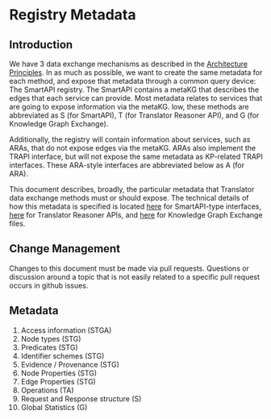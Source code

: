 # Registry Metadata

## Introduction

We have 3 data exchange mechanisms as described in the [Architecture Principles](README.md).  In as much as possible, we want to create the same metadata for each method, and expose that metadata through a common query device: The SmartAPI registry.   The SmartAPI contains a metaKG that describes the edges that each service can provide.   Most metadata relates to services that are going to expose information via the metaKG.  low, these methods are abbreviated as S (for SmartAPI), T (for Translator Reasoner API), and G (for Knowledge Graph Exchange).  

Additionally, the registry will contain information about services, such as ARAs, that do not expose edges via the metaKG.  ARAs also implement the TRAPI interface, but will not expose the same metadata as KP-related TRAPI interfaces.  These ARA-style interfaces are abbreviated below as A (for ARA).

This document describes, broadly, the particular metadata that Translator data exchange methods must or should expose. The technical details of how this metadata is specified is located [here](https://github.com/NCATSTranslator/translator_extensions) for SmartAPI-type interfaces, [here](https://github.com/NCATSTranslator/ReasonerAPI) for Translator Reasoner APIs, and [here](https://github.com/biolink/kgx) for Knowledge Graph Exchange files.  

## Change Management

Changes to this document must be made via pull requests.   Questions or discussion around a topic that is not easily related to a specific pull request occurs in github issues.

## Metadata

1. Access information (STGA) 
1. Node types (STG)
1. Predicates (STG)
1. Identifier schemes (STG)
1. Evidence / Provenance (STG)
1. Node Properties (STG)
1. Edge Properties (STG)
1. Operations (TA)
1. Request and Response structure (S)
1. Global Statistics (G)
